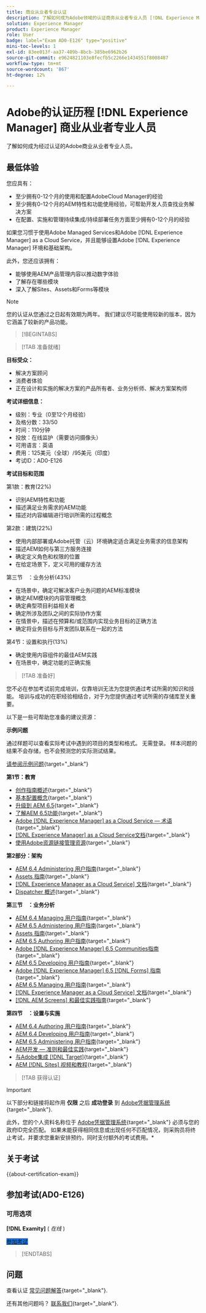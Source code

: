 ```yaml
---
title: 商业从业者专业认证
description: 了解如何成为Adobe领域的认证商务从业者专业人员 [!DNL Experience Manager].
solution: Experience Manager
product: Experience Manager
role: User
badge: label="Exam AD0-E126" type="positive"
mini-toc-levels: 1
exl-id: 83ee013f-aa37-409b-8bcb-385be6962b26
source-git-commit: e9624821103e8fecfb5c2266e1434551f8008487
workflow-type: tm+mt
source-wordcount: '867'
ht-degree: 12%

---
```


# Adobe的认证历程 [!DNL Experience Manager] 商业从业者专业人员

了解如何成为经过认证的Adobe商业从业者专业人员。

## 最低体验

您应具有：

* 至少拥有0-12个月的使用和配置AdobeCloud Manager的经验
* 至少拥有0-12个月的AEM特性和功能使用经验，可帮助开发人员查找业务解决方案
* 在配置、实施和管理持续集成/持续部署任务方面至少拥有0-12个月的经验

如果您习惯于使用Adobe Managed Services和Adobe [!DNL Experience Manager] as a Cloud Service，并且能够设置Adobe [!DNL Experience Manager] 环境和基础架构。

此外，您还应该拥有：

* 能够使用AEM产品管理内容以推动数字体验
* 了解存在哪些模块
* 深入了解Sites、Assets和Forms等模块

>[!NOTE]
>
>您的认证从您通过之日起有效期为两年。 我们建议尽可能使用较新的版本，因为它涵盖了较新的产品功能。

>[!BEGINTABS]

>[!TAB 准备就绪]

**目标受众：**

* 解决方案顾问
* 消费者体验
* 正在设计和实施的解决方案的产品所有者、业务分析师、解决方案架构师

**考试详细信息：**

* 级别：专业（0至12个月经验）
* 及格分数：33/50
* 时间：110分钟
* 投放：在线监护（需要访问摄像头）
* 可用语言：英语
* 费用：125美元（全球）/95美元（印度）
* 考试ID：AD0-E126

**考试目标和范围**

第1款：教育(22%)

* 识别AEM特性和功能
* 描述满足业务需求的AEM功能
* 描述对内容编辑进行培训所需的过程概念

第2款：建筑(22%)

* 使用内部部署或Adobe托管（云）环境确定适合满足业务需求的信息架构
* 描述AEM如何与第三方服务连接
* 确定定义角色和权限的位置
* 在给定场景下，定义可用的缓存方法

第三节　：业务分析(43%)

* 在场景中，确定可解决客户业务问题的AEM标准模块
* 确定AEM模块的内容管理概念
* 确定典型项目利益相关者
* 确定所涉及团队之间的实际协作方案
* 在情景中，描述在预算和/或范围内实现业务目标的正确方法
* 确定将业务目标与开发团队联系在一起的方法

第4节：设置和执行(13%)

* 确定使用内容组件的最佳AEM实践
* 在场景中，确定功能的正确实施

>[!TAB 准备好]

您不必在参加考试前完成培训，仅靠培训无法为您提供通过考试所需的知识和技能。 培训与成功的在职经验相结合，对于为您提供通过考试所需的存储库至关重要。

以下是一些可帮助您准备的建议资源：

**示例问题**

通过样题可以查看实际考试中遇到的项目的类型和格式。 无需登录。 样本问题的结果不会存储，也不会预测您的实际测试结果。

[请参阅示例问题](https://scorpion.caveon.com/launchpad/ad0-e126-adobe-experience-manager-business-practitioner-professional-copy-ddww4w){target="_blank"}

**第1节：教育**

* [创作指南概述](https://experienceleague.adobe.com/docs/experience-manager-65/authoring/home.html){target="_blank"}
* [基本配置概念](https://experienceleague.adobe.com/docs/experience-manager-65/deploying/configuring/configuring.html){target="_blank"}
* [升级到 AEM 6.5](https://experienceleague.adobe.com/docs/experience-manager-65/deploying/upgrading/upgrade.html){target="_blank"}
* [了解AEM 6.5功能](https://experienceleague.adobe.com/docs/experience-manager-65/user-guide/troubleshooting/learn.html){target="_blank"}
* [Adobe [!DNL Experience Manager] as a Cloud Service — 术语](https://experienceleague.adobe.com/docs/experience-manager-cloud-service/overview/terminology.html){target="_blank"}
* [[!DNL Experience Manager] as a Cloud Service文档](https://experienceleague.adobe.com/docs/experience-manager-cloud-service/content/home.html){target="_blank"}
* [使用Adobe资源链接管理资源](https://helpx.adobe.com/cn/enterprise/using/manage-assets-using-adobe-asset-link.html){target="_blank"}

**第2部分：架构**

* [AEM 6.4 Administering 用户指南](https://experienceleague.adobe.com/docs/experience-manager-64/administering/home.html){target="_blank"}
* [Assets 指南](https://experienceleague.adobe.com/docs/experience-manager-64/assets/home.html){target="_blank"}
* [[!DNL Experience Manager as a Cloud Service] 文档](https://experienceleague.adobe.com/docs/experience-manager-cloud-service/content/home.html){target="_blank"}
* [Dispatcher 概述](https://experienceleague.adobe.com/docs/experience-manager-dispatcher/using/dispatcher.html){target="_blank"}

**第三节　：业务分析**

* [AEM 6.4 Managing 用户指南](https://experienceleague.adobe.com/docs/experience-manager-64/managing/home.html){target="_blank"}
* [AEM 6.5 Administering 用户指南](https://experienceleague.adobe.com/docs/experience-manager-65/administering/home.html){target="_blank"}
* [Assets 指南](https://experienceleague.adobe.com/docs/experience-manager-64/assets/home.html){target="_blank"}
* [AEM 6.5 Authoring 用户指南](https://experienceleague.adobe.com/docs/experience-manager-65/authoring/home.html){target="_blank"}
* [Adobe [!DNL Experience Manager] 6.5 Communities指南](https://experienceleague.adobe.com/docs/experience-manager-65/communities/home.html){target="_blank"}
* [AEM 6.5 Developing 用户指南](https://experienceleague.adobe.com/docs/experience-manager-65/developing/home.html){target="_blank"}
* [Adobe [!DNL Experience Manager] 6.5 [!DNL Forms] 指南](https://experienceleague.adobe.com/docs/experience-manager-65/forms/home.html){target="_blank"}
* [AEM 6.5 Managing 用户指南](https://experienceleague.adobe.com/docs/experience-manager-65/managing/home.html){target="_blank"}
* [[!DNL Experience Manager as a Cloud Service] 文档](https://experienceleague.adobe.com/docs/experience-manager-cloud-service/content/home.html){target="_blank"}
* [[!DNL AEM Screens] 和最佳实践指南](https://experienceleague.adobe.com/docs/experience-manager-screens/using/about-guide.html){target="_blank"}

**第四节　：设置与实施**

* [AEM 6.4 Authoring 用户指南](https://experienceleague.adobe.com/docs/experience-manager-64/authoring/home.html){target="_blank"}
* [AEM 6.4 Developing 用户指南](https://experienceleague.adobe.com/docs/experience-manager-64/developing/home.html){target="_blank"}
* [AEM 6.5 Administering 用户指南](https://experienceleague.adobe.com/docs/experience-manager-65/administering/home.html){target="_blank"}
* [AEM开发 — 准则和最佳实践](https://experienceleague.adobe.com/docs/experience-manager-65/developing/introduction/dev-guidelines-bestpractices.html){target="_blank"}
* [与Adobe集成 [!DNL Target]](https://experienceleague.adobe.com/docs/experience-manager-cloud-service/sites/integrations/integrating-adobe-target.html){target="_blank"}
* [AEM [!DNL Sites] 视频和教程](https://experienceleague.adobe.com/docs/experience-manager-learn/sites/overview.html){target="_blank"}

>[!TAB 获得认证]

>[!IMPORTANT]
>
>以下部分和链接将起作用 **仅限**  之后 **成功登录** 到 [Adobe凭据管理系统](https://www.certmetrics.com/adobe){target="_blank"}.
>
>此外，您的个人资料名称位于 [Adobe凭据管理系统](https://www.certmetrics.com/adobe){target="_blank"} 必须与您的政府ID完全匹配。 如果未能获得相同信息或出现任何不匹配情况，则采购员将终止考试，并要求您重新安排预约，同时支付额外的考试费用。*


## 关于考试

{{about-certification-exam}}

## 参加考试(AD0-E126)

### 可用选项

**[!DNL Examity]** ( *在线* )

<a href="https://www.certmetrics.com/adobe/candidate/examity_sso.aspx?eid=AD0-E126" target="_blank" class="spectrum-Button spectrum-Button--fill spectrum-Button--accent spectrum-Button--sizeM is-margin-bottom-big-big at-element-click-tracking" style="background-color:#1473E6">

<span class="spectrum-Button-label has-no-wrap">
   参加考试
</span>
</a>

>[!ENDTABS]

## 问题

查看认证 [常见问题解答](https://experienceleague.adobe.com/docs/certification/certification/faq.html){target="_blank"}.

还有其他问题吗？ [联系我们](mailto:certif@adobe.com){target="_blank"}.
